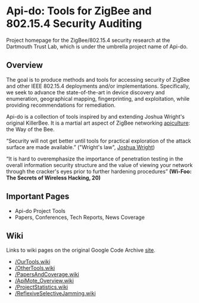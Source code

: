 # Api-do: Tools for ZigBee and 802.15.4 Security Auditing

Project homepage for the ZigBee/802.15.4 security research at the Dartmouth
Trust Lab, which is under the umbrella project name of Api-do.

## Overview

The goal is to produce methods and tools for accessing security of ZigBee and
other IEEE 802.15.4 deployments and/or implementations. Specifically, we seek to
advance the state-of-the-art in device discovery and enumeration, geographical
mapping, fingerprinting, and exploitation, while providing recommendations for
remediation.

Api-do is a collection of tools inspired by and extending Joshua Wright's
original KillerBee. It is a martial art aspect of ZigBee networking
[apiculture](http://en.wikipedia.org/wiki/Beekeeping): the Way of the Bee.

“Security will not get better until tools for practical exploration of the
attack surface are made available.” ("Wright's law", [Joshua Wright](http://www.willhackforsushi.com/))

“It is hard to overemphasize the importance of penetration testing in the
overall information security structure and the value of viewing your network
through the cracker's eyes prior to further hardening procedures” **(Wi-Foo: The Secrets of Wireless Hacking, 20)**

## Important Pages

- Api-do Project Tools
- Papers, Conferences, Tech Reports, News Coverage

## Wiki

Links to wiki pages on the original Google Code Archive [site](https://code.google.com/archive/p/zigbee-security/wikis).

- [/OurTools.wiki](https://code.google.com/archive/p/zigbee-security/wikis/OurTools.wiki)
- [/OtherTools.wiki](https://code.google.com/archive/p/zigbee-security/wikis/OtherTools.wiki)
- [/PapersAndCoverage.wiki](https://code.google.com/archive/p/zigbee-security/wikis/PapersAndCoverage.wiki)
- [/ApiMote_Overview.wiki](https://code.google.com/archive/p/zigbee-security/wikis/ApiMote_Overview.wiki)
- [/ProjectStatistics.wiki](https://code.google.com/archive/p/zigbee-security/wikis/ProjectStatistics.wiki)
- [/ReflexiveSelectiveJamming.wiki](https://code.google.com/archive/p/zigbee-security/wikis/ReflexiveSelectiveJamming.wiki)
